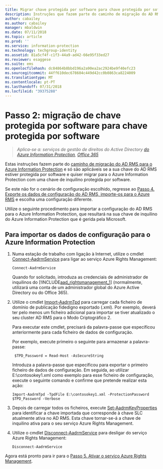```yaml
---
title: Migrar chave protegida por software para chave protegida por software – AIP
description: Instruções que fazem parte do caminho de migração do AD RMS para o Azure Information Protection e só são aplicáveis se a sua chave do AD RMS estiver protegida por software e quiser migrar para o Azure Information Protection com uma chave de inquilino protegida por software.
author: cabailey
ms.author: cabailey
manager: mbaldwin
ms.date: 07/11/2018
ms.topic: article
ms.prod: ''
ms.service: information-protection
ms.technology: techgroup-identity
ms.assetid: 81a5cf4f-c1f3-44a9-ad42-66e95f33ed27
ms.reviewer: esaggese
ms.suite: ems
ms.openlocfilehash: dc84864b8bbd196a2a90ea2ac2924be9f40efc23
ms.sourcegitcommit: 44ff610dec678604c449d42cc0b0863ca8224009
ms.translationtype: MT
ms.contentlocale: pt-PT
ms.lasthandoff: 07/31/2018
ms.locfileid: "39375288"
---
```

# <a name="step-2-software-protected-key-to-software-protected-key-migration"></a>Passo 2: migração de chave protegida por software para chave protegida por software

>*Aplica-se a: serviços de gestão de direitos do Active Directory [do Azure Information Protection](https://azure.microsoft.com/pricing/details/information-protection), [Office 365](http://download.microsoft.com/download/E/C/F/ECF42E71-4EC0-48FF-AA00-577AC14D5B5C/Azure_Information_Protection_licensing_datasheet_EN-US.pdf)*


Estas instruções fazem parte do [caminho de migração do AD RMS para o Azure Information Protection](migrate-from-ad-rms-to-azure-rms.md) e só são aplicáveis se a sua chave do AD RMS estiver protegida por software e quiser migrar para o Azure Information Protection com uma chave de inquilino protegida por software. 

Se este não for o cenário de configuração escolhido, regresse ao [Passo 4. Exporte os dados de configuração do AD RMS, importe-os para o Azure RMS](migrate-from-ad-rms-phase2.md#step-4-export-configuration-data-from-ad-rms-and-import-it-to-azure-information-protection) e escolha uma configuração diferente.

Utilize o seguinte procedimento para importar a configuração do AD RMS para o Azure Information Protection, que resultará na sua chave de inquilino do Azure Information Protection que é gerida pela Microsoft.

## <a name="to-import-the-configuration-data-to-azure-information-protection"></a>Para importar os dados de configuração para o Azure Information Protection

1. Numa estação de trabalho com ligação à Internet, utilize o cmdlet [Connect-AadrmService](/powershell/aadrm/vlatest/connect-aadrmservice) para ligar ao serviço Azure Rights Management:

    ```
    Connect-AadrmService
    ```
    Quando for solicitado, introduza as credenciais de administrador de inquilinos do [!INCLUDE[aad_rightsmanagement_1](../includes/aad_rightsmanagement_1.md)] (normalmente, utilizará uma conta de um administrador global do Azure Active Directory ou do Office 365).

2. Utilize o cmdlet [Import-AadrmTpd](/powershell/aadrm/vlatest/import-aadrmtpd) para carregar cada ficheiro de domínio de publicação fidedigno exportado (.xml). Por exemplo, deverá ter pelo menos um ficheiro adicional para importar se tiver atualizado o seu cluster AD RMS para o Modo Criptográfico 2. 
    
    Para executar este cmdlet, precisará da palavra-passe que especificou anteriormente para cada ficheiro de dados de configuração. 
    
    Por exemplo, execute primeiro o seguinte para armazenar a palavra-passe:
    
        $TPD_Password = Read-Host -AsSecureString
    
    Introduza a palavra-passe que especificou para exportar o primeiro ficheiro de dados de configuração. Em seguida, ao utilizar E:\contosokey1.xml como exemplo para esse ficheiro de configuração, execute o seguinte comando e confirme que pretende realizar esta ação:
    ```
    Import-AadrmTpd -TpdFile E:\contosokey1.xml -ProtectionPassword $TPD_Password -Verbose
    ```
    
3. Depois de carregar todos os ficheiros, execute [Set-AadrmKeyProperties](/powershell/module/aadrm/set-aadrmkeyproperties) para identificar a chave importada que corresponde à chave SLC atualmente ativa no AD RMS. Esta chave tornar-se-á a chave de inquilino ativa para o seu serviço Azure Rights Management.

4.  Utilize o cmdlet [Disconnect-AadrmService](/powershell/aadrm/vlatest/disconnect-aadrmservice) para desligar do serviço Azure Rights Management:

    ```
    Disconnect-AadrmService
    ```

Agora está pronto para ir para o [Passo 5. Ativar o serviço Azure Rights Management](migrate-from-ad-rms-phase2.md#step-5-activate-the-azure-rights-management-service).


